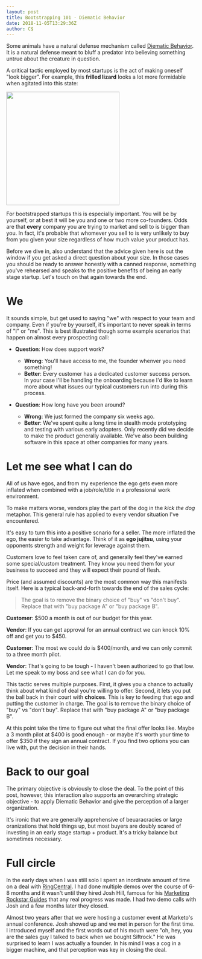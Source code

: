 ```yaml
---
layout: post
title: Bootstrapping 101 - Diematic Behavior
date: 2018-11-05T13:29:36Z
author: C$
---
```

Some animals have a natural defense mechanism called <a href="https://en.wikipedia.org/wiki/Deimatic_behaviour" target="_blank">Diematic Behavior</a>. It is a natural defense meant to bluff a predator into believing something untrue about the creature in question.



A critical tactic employed by most startups is the act of making oneself "look bigger". <!--preview--> For example, this **frilled lizard** looks a lot more formidable when agitated into this state:

<img src="https://upload.wikimedia.org/wikipedia/commons/d/dc/Chlamydosaurus_kingii.jpg" width="300" class="standard">

For bootstrapped startups this is especially important. You will be by yourself, or at best it will be you and one or two more co-founders. Odds are that **every** company you are trying to market and sell to is bigger than you. In fact, it's probable that whomever you sell to is very unlikely to buy from you given your size regardless of how much value your product has.

Before we dive in, also understand that the advice given here is out the window if you get asked a direct question about your size. In those cases you should be ready to answer honestly with a canned response, something you've rehearsed and speaks to the positive benefits of being an early stage startup. Let's touch on that again towards the end.

# We
It sounds simple, but get used to saying "we" with respect to your team and company. Even if you're by yourself, it's important to never speak in terms of "I" or "me". This is best illustrated though some example scenarios that happen on almost every prospecting call:

- **Question**: How does support work?
  - **Wrong**: You'll have access to me, the founder whenver you need something!
  - **Better**: Every customer has a dedicated customer success person. In your case I'll be handling the onboarding because I'd like to learn more about what issues our typical customers run into during this process.

- **Question**: How long have you been around?
  - **Wrong**: We just formed the company six weeks ago.
  - **Better**: We've spent quite a long time in stealth mode prototyping and testing with various early adopters. Only recently did we decide to make the product generally available. We've also been building software in this space at other companies for many years.

# Let me see what I can do
All of us have egos, and from my experience the ego gets even more inflated when combined with a job/role/title in a professional work environment.

To make matters worse, vendors play the part of the dog in the *kick the dog* metaphor. This general rule has applied to every vendor situation I've encountered.

It's easy to turn this into a positive scnario for a seller. The more inflated the ego, the easier to take advantage. Think of it as **ego jujitsu**, using your opponents strength and weight for leverage against them.

Customers love to feel taken care of, and generally feel they've earned some special/custom treatment. They know you need them for your business to succeed and they will expect their pound of flesh.

Price (and assumed discounts) are the most common way this manifests itself. Here is a typical back-and-forth towards the end of the sales cycle:

> The goal is to remove the binary choice of "buy" vs "don't buy". Replace that with "buy package A" or "buy package B".

**Customer**: $500 a month is out of our budget for this year.

**Vendor**: If you can get approval for an annual contract we can knock 10% off and get you to $450.

**Customer**: The most we could do is $400/month, and we can only commit to a three month pilot.

**Vendor**: That's going to be tough - I haven't been authorized to go that low. Let me speak to my boss and see what I can do for you.

This tactic serves multiple purposes. First, it gives you a chance to actually think about what kind of deal you're willing to offer. Second, it lets you put the ball back in their court with **choices**. This is key to feeding that ego and putting the customer in charge. The goal is to remove the binary choice of "buy" vs "don't buy". Replace that with "buy package A" or "buy package B".

At this point take the time to figure out what the final offer looks like. Maybe a 3 month pilot at $400 is good enough - or maybe it's worth your time to offer $350 if they sign an annual contract. If you find two options you can live with, put the decision in their hands.

# Back to our goal
The primary objective is obviously to close the deal. To the point of this post, however, this interaction also supports an overarching strategic objective - to apply Diematic Behavior and give the perception of a larger organization.

It's ironic that we are generally apprehensive of beuaracracies or large oranizations that hold things up, but most buyers are doubly scared of investing in an early stage startup + product. It's a tricky balance but sometimes necessary.

# Full circle
In the early days when I was still solo I spent an inordinate amount of time on a deal with <a href="https://www.ringcentral.com/" target="_blank">RingCentral</a>. I had done multiple demos over the course of 6-8 months and it wasn't until they hired Josh Hill, famous for his <a href="https://www.marketingrockstarguides.com/about-josh-hill/" target="_blank">Marketing Rockstar Guides</a> that any real progress was made. I had two demo calls with Josh and a few months later they closed.

Almost two years after that we were hosting a customer event at Marketo's annual conference. Josh showed up and we met in person for the first time. I introduced myself and the first words out of his mouth were "oh, hey, you are the sales guy I talked to back when we bought Siftrock." He was surprised to learn I was actually a founder. In his mind I was a cog in a bigger machine, and that perception was key in closing the deal.

